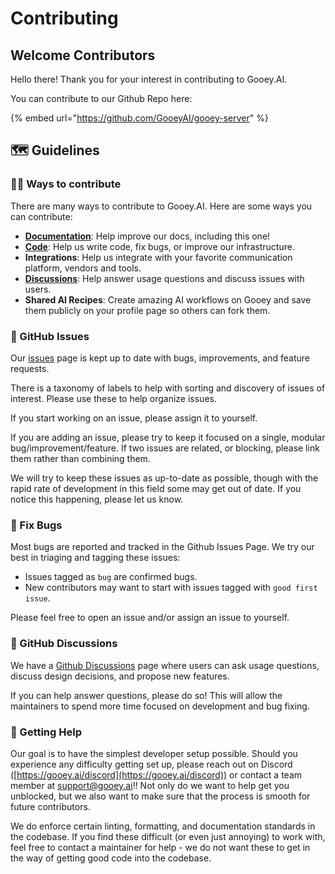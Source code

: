 # Contributing

## **Welcome Contributors** <a href="#inhnbn3q0ba8" id="inhnbn3q0ba8"></a>

Hello there! Thank you for your interest in contributing to Gooey.AI. &#x20;

You can contribute to our Github Repo here:

{% embed url="https://github.com/GooeyAI/gooey-server" %}

## **🗺️ Guidelines** <a href="#ijrkkii9v589" id="ijrkkii9v589"></a>

### **👩‍💻 Ways to contribute** <a href="#srvcn5b1nf7z" id="srvcn5b1nf7z"></a>

There are many ways to contribute to Gooey.AI. Here are some ways you can contribute:

* [**Documentation**](documentation-style-guide.md): Help improve our docs, including this one!
* [**Code**](https://github.com/GooeyAI/gooey-server): Help us write code, fix bugs, or improve our infrastructure.
* **Integrations**: Help us integrate with your favorite communication platform, vendors and tools.
* [**Discussions**](https://github.com/GooeyAI/gooey-server/discussions): Help answer usage questions and discuss issues with users.
* **Shared AI Recipes**: Create amazing AI workflows on Gooey and save them publicly on your profile page so others can fork them.

### **🚩 GitHub Issues** <a href="#wq90yd4qlpci" id="wq90yd4qlpci"></a>

Our [issues](https://github.com/GooeyAI/gooey-server/issues) page is kept up to date with bugs, improvements, and feature requests.

There is a taxonomy of labels to help with sorting and discovery of issues of interest. Please use these to help organize issues.

If you start working on an issue, please assign it to yourself.

If you are adding an issue, please try to keep it focused on a single, modular bug/improvement/feature. If two issues are related, or blocking, please link them rather than combining them.

We will try to keep these issues as up-to-date as possible, though with the rapid rate of development in this field some may get out of date. If you notice this happening, please let us know.

### **🐛 Fix Bugs**

Most bugs are reported and tracked in the Github Issues Page. We try our best in triaging and tagging these issues:

* Issues tagged as `bug` are confirmed bugs.
* New contributors may want to start with issues tagged with `good first issue`.

Please feel free to open an issue and/or assign an issue to yourself.

### **💭 GitHub Discussions** <a href="#mdugft7kjty8" id="mdugft7kjty8"></a>

We have a [Github Discussions](https://github.com/GooeyAI/gooey-server/discussions) page where users can ask usage questions, discuss design decisions, and propose new features.

If you can help answer questions, please do so! This will allow the maintainers to spend more time focused on development and bug fixing.

### **🙋 Getting Help** <a href="#nx18z0xou2uf" id="nx18z0xou2uf"></a>

Our goal is to have the simplest developer setup possible. Should you experience any difficulty getting set up, please reach out on Discord ([https://gooey.ai/discord](https://gooey.ai/discord)) or contact a team member at support@gooey.ai!! Not only do we want to help get you unblocked, but we also want to make sure that the process is smooth for future contributors.

We do enforce certain linting, formatting, and documentation standards in the codebase. If you find these difficult (or even just annoying) to work with, feel free to contact a maintainer for help - we do not want these to get in the way of getting good code into the codebase.
